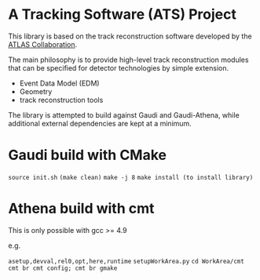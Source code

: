 # A Tracking Software (ATS) Project

This library is based on the track reconstruction software developed by the 
[ATLAS Collaboration](http://cern.ch/atlas).

The main philosophy is to provide high-level track reconstruction modules that 
can be specified for detector technologies by simple extension.

* Event Data Model (EDM)
* Geometry 
* track reconstruction tools

The library is attempted to build against Gaudi and Gaudi-Athena, while
additional external dependencies are kept at a minimum.

# Gaudi build with CMake

`source init.sh`
`(make clean)` 
`make -j 8`
`make install (to install library)`


# Athena build with cmt

This is only possible with gcc >= 4.9

e.g. 

`asetup,devval,rel0,opt,here,runtime`
`setupWorkArea.py`
`cd WorkArea/cmt`
`cmt br cmt config; cmt br gmake`


